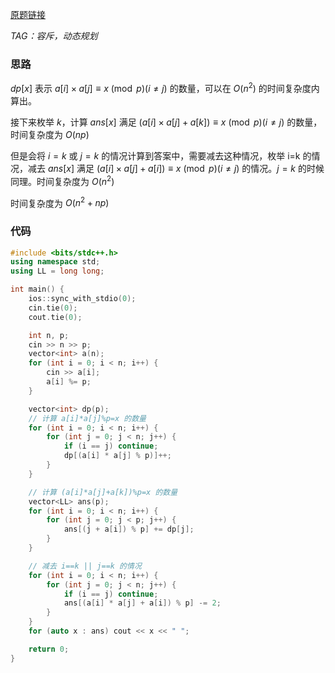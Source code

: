 [原题链接](https://ac.nowcoder.com/acm/contest/46810/L)

*TAG：容斥，动态规划*

### 思路
$dp[x]$ 表示 $a[i]\times a[j]\equiv x\pmod{p}(i\neq j)$ 的数量，可以在 $O(n^2)$ 的时间复杂度内算出。

接下来枚举 $k$，计算 $ans[x]$ 满足 $(a[i]\times a[j]+a[k])\equiv x\pmod{p}(i\neq j)$ 的数量，时间复杂度为 $O(np)$

但是会将 $i=k$ 或 $j=k$ 的情况计算到答案中，需要减去这种情况，枚举 i=k 的情况，减去 $ans[x]$ 满足 $(a[i]\times a[j]+a[i])\equiv x\pmod{p}(i\neq j)$ 的情况。$j=k$ 的时候同理。时间复杂度为 $O(n^2)$

时间复杂度为 $O(n^2+np)$

### 代码
```cpp
#include <bits/stdc++.h>
using namespace std;
using LL = long long;

int main() {
	ios::sync_with_stdio(0);
	cin.tie(0);
	cout.tie(0);

	int n, p;
	cin >> n >> p;
	vector<int> a(n);
	for (int i = 0; i < n; i++) {
		cin >> a[i];
		a[i] %= p;
	}

	vector<int> dp(p);
	// 计算 a[i]*a[j]%p=x 的数量
	for (int i = 0; i < n; i++) {
		for (int j = 0; j < n; j++) {
			if (i == j) continue;
			dp[(a[i] * a[j] % p)]++;
		}
	}

	// 计算 (a[i]*a[j]+a[k])%p=x 的数量
	vector<LL> ans(p);
	for (int i = 0; i < n; i++) {
		for (int j = 0; j < p; j++) {
			ans[(j + a[i]) % p] += dp[j];
		}
	}

	// 减去 i==k || j==k 的情况
	for (int i = 0; i < n; i++) {
		for (int j = 0; j < n; j++) {
			if (i == j) continue;
			ans[(a[i] * a[j] + a[i]) % p] -= 2;
		}
	}
	for (auto x : ans) cout << x << " ";

	return 0;
}
```